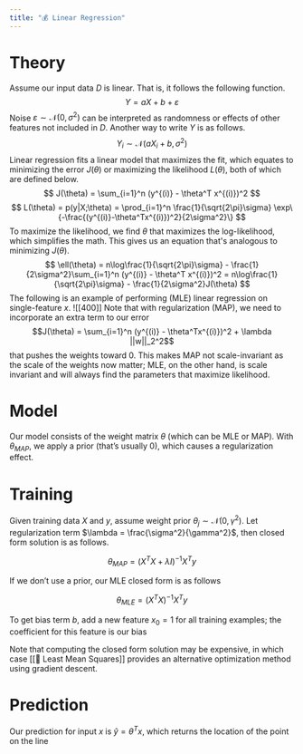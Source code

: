 ```yaml
---
title: "💰 Linear Regression"
---
```

# Theory
Assume our input data $D$ is linear. That is, it follows the following function.
$$ Y = aX + b + \varepsilon $$
Noise $\varepsilon \sim \mathcal{N}(0, \sigma^2)$ can be interpreted as randomness or effects of other features not included in $D$. Another way to write $Y$ is as follows.
$$ Y_i \sim \mathcal{N}(aX_i + b, \sigma^2) $$
Linear regression fits a linear model that maximizes the fit, which equates to minimizing the error $J(\theta)$ or maximizing the likelihood $L(\theta)$, both of which are defined below.
$$ J(\theta) = \sum_{i=1}^n (y^{(i)} - \theta^T x^{(i)})^2 $$
$$ L(\theta) = p(y|X;\theta) = \prod_{i=1}^n \frac{1}{\sqrt{2\pi}\sigma} \exp\{-\frac{(y^{(i)}-\theta^Tx^{(i)})^2}{2\sigma^2}\} $$
To maximize the likelihood, we find $\theta$ that maximizes the log-likelihood, which simplifies the math. This gives us an equation that's analogous to minimizing $J(\theta)$.
$$ \ell(\theta) = n\log\frac{1}{\sqrt{2\pi}\sigma} - \frac{1}{2\sigma^2}\sum_{i=1}^n (y^{(i)} - \theta^T x^{(i)})^2 = n\log\frac{1}{\sqrt{2\pi}\sigma} - \frac{1}{2\sigma^2}J(\theta) $$
The following is an example of performing (MLE) linear regression on single-feature $x$.
![[400]]
Note that with regularization (MAP), we need to incorporate an extra term to our error
$$J(\theta) = \sum_{i=1}^n (y^{(i)} - \theta^Tx^{(i)})^2 + \lambda ||w||_2^2$$ that pushes the weights toward $0$. This makes MAP not scale-invariant as the scale of the weights now matter; MLE, on the other hand, is scale invariant and will always find the parameters that maximize likelihood.

# Model
Our model consists of the weight matrix $\theta$ (which can be MLE or MAP). With $\theta_{MAP}$, we apply a prior (that’s usually $0$), which causes a regularization effect.

# Training
Given training data $X$ and $y$, assume weight prior $\theta_j \sim \mathcal{N}(0, \gamma^2)$. Let regularization term $\lambda = \frac{\sigma^2}{\gamma^2}$, then closed form solution is as follows.

$$ \theta_{MAP} = (X^TX + \lambda I)^{-1}X^Ty $$

If we don’t use a prior, our MLE closed form is as follows

$$ \theta_{MLE} = (X^TX)^{-1}X^Ty $$

To get bias term $b$, add a new feature $x_0 = 1$ for all training examples; the coefficient for this feature is our bias

Note that computing the closed form solution may be expensive, in which case [[🗼 Least Mean Squares]] provides an alternative optimization method using gradient descent.

# Prediction
Our prediction for input $x$ is $\hat{y} = \theta^T x$, which returns the location of the point on the line
